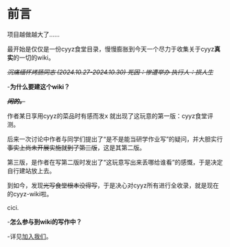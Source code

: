 # 前言

项目越做越大了……

最开始是仅仅是一份cyyz食堂目录，慢慢膨胀到今天一个尽力于收集关于cyyz**真实**的一切的wiki。



<s>_沉痛缅怀烤肠同志 (2024.10.27-2024.10.30) 死因：惨遭举办 执行人：损人生_</s>

-**为什么要建这个wiki？**

_<s>**闲的。**</s>_  

作者某日享用cyyz的菜品时有感而发x 就出现了这玩意的第一版：cyyz食堂评测。

后来一次讨论中作者与同学们提出了“是不是能当研学作业写”的疑问，并大胆实行~~事实上尚未开展实施就到了第三版~~，这是其第二版。

第三版，是作者在写第二版时发出了“这玩意写出来丢哪给谁看”的感慨，于是决定自行建站放上去。

到如今，发现~~光写食堂根本没得写~~，于是决心对cyyz所有进行全收录，就是现在的cyyz-wiki啦。

cici.





-**怎么参与到wiki的写作中？**

-详见[加入我们](joinus.md)。




